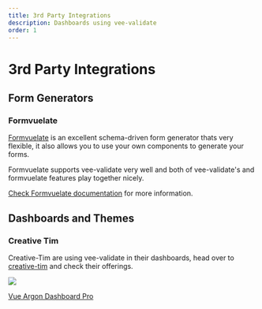 ```yaml
---
title: 3rd Party Integrations
description: Dashboards using vee-validate
order: 1
---
```


# 3rd Party Integrations

## Form Generators

### Formvuelate

[Formvuelate](https://formvuelate.js.org/) is an excellent schema-driven form generator thats very flexible, it also allows you to use your own components to generate your forms.

Formvuelate supports vee-validate very well and both of vee-validate's and formvuelate features play together nicely.

[Check Formvuelate documentation](https://formvuelate.js.org/#vee-validate-plugin) for more information.

## Dashboards and Themes

### Creative Tim

Creative-Tim are using vee-validate in their dashboards, head over to [creative-tim](https://www.creative-tim.com/templates/vuejs?ref=vee-validate) and check their offerings.

<div class="mt-8 grid grid-cols-2">
  <a class="block dark-mode:bg-black bg-gray-100 p-4 rounded-lg overflow-hidden" href="https://www.creative-tim.com/product/vue-argon-dashboard-pro?ref=vee-validate" target="_blank" rel="noopener">
    <div class="relative w-full h-64">
      <img src="https://s3.amazonaws.com/creativetim_bucket/products/159/original/opt_adp_vue_thumbnail.jpg?1557130295" class="w-full h-full inset-0 absolute object-contain">
    </div>
    <p class="text-lg font-bold text-center mt-4">Vue Argon Dashboard Pro</p>
  </a>
</div>

